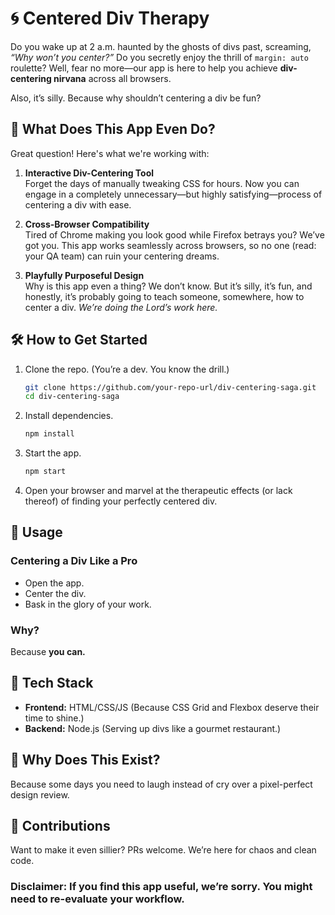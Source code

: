# 🌀 **Centered Div Therapy**

Do you wake up at 2 a.m. haunted by the ghosts of divs past, screaming, *“Why won’t you center?”* Do you secretly enjoy the thrill of `margin: auto` roulette? Well, fear no more—our app is here to help you achieve **div-centering nirvana** across all browsers.

Also, it’s silly. Because why shouldn’t centering a div be fun?


## 🚀 **What Does This App Even Do?**

Great question! Here's what we're working with:

1. **Interactive Div-Centering Tool**  
   Forget the days of manually tweaking CSS for hours. Now you can engage in a completely unnecessary—but highly satisfying—process of centering a div with ease.

2. **Cross-Browser Compatibility**  
   Tired of Chrome making you look good while Firefox betrays you? We’ve got you. This app works seamlessly across browsers, so no one (read: your QA team) can ruin your centering dreams.

3. **Playfully Purposeful Design**  
   Why is this app even a thing? We don’t know. But it’s silly, it’s fun, and honestly, it’s probably going to teach someone, somewhere, how to center a div. *We’re doing the Lord’s work here.*


## 🛠 **How to Get Started**

1. Clone the repo. (You’re a dev. You know the drill.)
   ```bash
   git clone https://github.com/your-repo-url/div-centering-saga.git
   cd div-centering-saga
2. Install dependencies.
   ```bash
   npm install
3. Start the app.
   ```bash
   npm start
4. Open your browser and marvel at the therapeutic effects (or lack thereof) of finding your perfectly centered div.


## 📝 **Usage**

### Centering a Div Like a Pro
- Open the app.  
- Center the div.  
- Bask in the glory of your work.

### Why?  
Because **you can.**


## 🎨 **Tech Stack**

- **Frontend:** HTML/CSS/JS (Because CSS Grid and Flexbox deserve their time to shine.)  
- **Backend:** Node.js (Serving up divs like a gourmet restaurant.)


## 🤷 **Why Does This Exist?**

Because some days you need to laugh instead of cry over a pixel-perfect design review.


## 💬 **Contributions**

Want to make it even sillier? PRs welcome. We’re here for chaos and clean code.


### **Disclaimer:** If you find this app useful, we’re sorry. You might need to re-evaluate your workflow.

  
